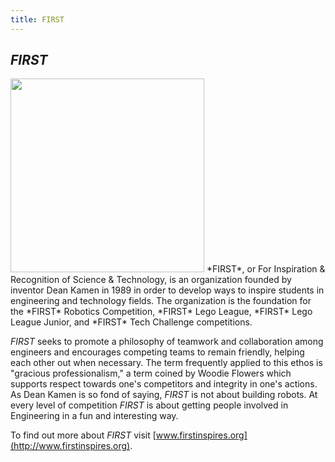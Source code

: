 ```yaml
---
title: FIRST
---
```

## *FIRST*
<img src="{{ site.url }}/assets/img/FIRST-logos/FIRST-logo.png" style="width:310px;" class="float-left">
*FIRST*, or For Inspiration & Recognition of Science & Technology, is an organization founded by inventor Dean Kamen in 1989 in order to develop ways to inspire students in engineering and technology fields. The organization is the foundation for the *FIRST* Robotics Competition, *FIRST* Lego League, *FIRST* Lego League Junior, and *FIRST* Tech Challenge competitions.

*FIRST* seeks to promote a philosophy of teamwork and collaboration among engineers and encourages competing teams to remain friendly, helping each other out when necessary. The term frequently applied to this ethos is "gracious professionalism," a term coined by Woodie Flowers which supports respect towards one's competitors and integrity in one's actions. As Dean Kamen is so fond of saying, *FIRST* is not about building robots. At every level of competition *FIRST* is about getting people involved in Engineering in a fun and interesting way.

To find out more about *FIRST* visit [www.firstinspires.org](http://www.firstinspires.org).
